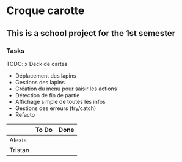 # Croque carotte

## This is a school project for the 1st semester


### Tasks

TODO:
x Deck de cartes
- Déplacement des lapins
- Gestions des lapins
- Création du menu pour saisir les actions
- Détection de fin de partie
- Affichage simple de toutes les infos
- Gestions des erreurs (try/catch)
- Refacto


|           | To Do         | Done          |
| --------- | ------------- | ------------- |
| Alexis    |               |               |
| Tristan   |               |               |